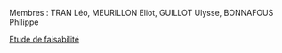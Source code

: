 Membres : TRAN Léo, MEURILLON Eliot, GUILLOT Ulysse, BONNAFOUS Philippe

[Etude de faisabilité](STUDY.md)
